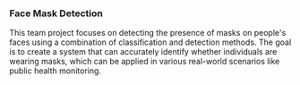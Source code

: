 ### Face Mask Detection

This team project focuses on detecting the presence of masks on people's faces using a combination of classification and detection methods. The goal is to create a system that can accurately identify whether individuals are wearing masks, which can be applied in various real-world scenarios like public health monitoring.
